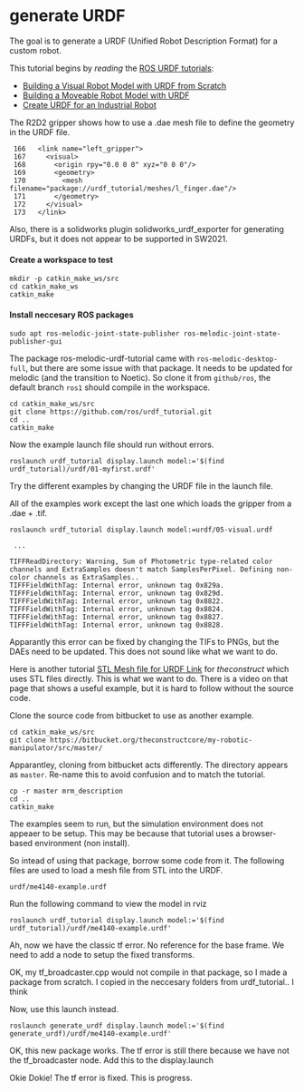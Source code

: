 # generate URDF

The goal is to generate a URDF (Unified Robot Description Format) for a custom robot.

This tutorial begins by _reading_ the [ROS URDF tutorials](http://wiki.ros.org/urdf/Tutorials/Building%20a%20Movable%20Robot%20Model%20with%20URDF):

 - [Building a Visual Robot Model with URDF from Scratch](http://wiki.ros.org/urdf/Tutorials/Building%20a%20Visual%20Robot%20Model%20with%20URDF%20from%20Scratch)
 - [Building a Moveable Robot Model with URDF](http://wiki.ros.org/urdf/Tutorials/Building%20a%20Movable%20Robot%20Model%20with%20URDF)
 - [Create URDF for an Industrial Robot](http://wiki.ros.org/Industrial/Tutorials/Create%20a%20URDF%20for%20an%20Industrial%20Robot)



The R2D2 gripper shows how to use a .dae mesh file to define the geometry in the URDF file.

```
 166   <link name="left_gripper">
 167     <visual>
 168       <origin rpy="0.0 0 0" xyz="0 0 0"/>
 169       <geometry>
 170         <mesh filename="package://urdf_tutorial/meshes/l_finger.dae"/>
 171       </geometry>
 172     </visual>
 173   </link>
 ```




Also, there is a solidworks plugin solidworks_urdf_exporter for generating URDFs, but it does not appear to be supported in SW2021.




#### Create a workspace to test

```
mkdir -p catkin_make_ws/src
cd catkin_make_ws
catkin_make
```

#### Install neccesary ROS packages

```
sudo apt ros-melodic-joint-state-publisher ros-melodic-joint-state-publisher-gui
```

The package ros-melodic-urdf-tutorial came with `ros-melodic-desktop-full`, but there are some issue with that package. It needs to be updated for melodic (and the transition to Noetic). So clone it from `github/ros`, the default branch `ros1` should compile in the workspace.

```
cd catkin_make_ws/src
git clone https://github.com/ros/urdf_tutorial.git
cd ..
catkin_make
```

Now the example launch file should run without errors. 

```
roslaunch urdf_tutorial display.launch model:='$(find urdf_tutorial)/urdf/01-myfirst.urdf'
```
Try the different examples by changing the URDF file in the launch file.




All of the examples work except the last one which loads the gripper from a .dae + .tif. 



```
roslaunch urdf_tutorial display.launch model:=urdf/05-visual.urdf
 
 ...

TIFFReadDirectory: Warning, Sum of Photometric type-related color channels and ExtraSamples doesn't match SamplesPerPixel. Defining non-color channels as ExtraSamples..
TIFFFieldWithTag: Internal error, unknown tag 0x829a.
TIFFFieldWithTag: Internal error, unknown tag 0x829d.
TIFFFieldWithTag: Internal error, unknown tag 0x8822.
TIFFFieldWithTag: Internal error, unknown tag 0x8824.
TIFFFieldWithTag: Internal error, unknown tag 0x8827.
TIFFFieldWithTag: Internal error, unknown tag 0x8828.
```

Apparantly this error can be fixed by changing the TIFs to PNGs, but the DAEs need to be updated. This does not sound like what we want to do. 


Here is another tutorial [STL Mesh file for URDF Link](https://www.theconstructsim.com/ros-projects-my-robotic-manipulator-6-stl-mesh-file-for-urdf-link/) for _theconstruct_ which uses STL files directly. This is what we want to do. There is a video on that page that shows a useful example, but it is hard to follow without the source code. 

Clone the source code from bitbucket to use as another example.

```
cd catkin_make_ws/src
git clone https://bitbucket.org/theconstructcore/my-robotic-manipulator/src/master/
```

Apparantley, cloning from bitbucket acts differently. The directory appears as `master`. Re-name this to avoid confusion and to match the tutorial.

```
cp -r master mrm_description
cd ..
catkin_make
```

The examples seem to run, but the simulation environment does not appeaer to be setup. This may be because that tutorial uses a browser-based environment (non install).

So intead of using that package, borrow some code from it. The following files are used to load a mesh file from STL into the URDF.


`urdf/me4140-example.urdf`


Run the following command to view the model in rviz

```
roslaunch urdf_tutorial display.launch model:='$(find urdf_tutorial)/urdf/me4140-example.urdf'
```

Ah, now we have the classic tf error. No reference for the base frame. We need to add a node to setup the fixed transforms. 

OK, my tf_broadcaster.cpp would not compile in that package, so I made a package from scratch. I copied in the neccesary folders from urdf_tutorial.. I think


Now, use this launch instead.

```
roslaunch generate_urdf display.launch model:='$(find generate_urdf)/urdf/me4140-example.urdf'
```

OK, this new package works. The tf error is still there because we have not the tf_broadcaster node. Add this to the display.launch

Okie Dokie! The tf error is fixed. This is progress. 